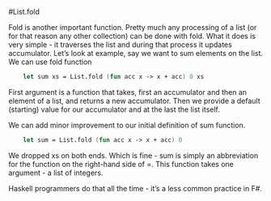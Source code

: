 #List.fold

Fold is another important function. Pretty much any processing of a list (or for that reason any other collection) can be done with fold. What it does is very simple - it traverses the list and during that process it updates accumulator. Let’s look at example, say we want to sum elements on the list. We can use fold function

```fsharp
    let sum xs = List.fold (fun acc x -> x + acc) 0 xs
```

First argument is a function that takes, first an accumulator and then an element of a list, and returns a new accumulator. Then we provide a default (starting) value for our accumulator and at the last the list itself. 

We can add minor improvement to our initial definition of sum function. 

```fsharp
    let sum = List.fold (fun acc x -> x + acc) 0
```

We dropped xs on both ends. Which is fine - sum is simply an abbreviation for the function on the right-hand side of =. This function takes one argument - a list of integers. 

Haskell programmers do that all the time - it’s a less common practice in F#. 